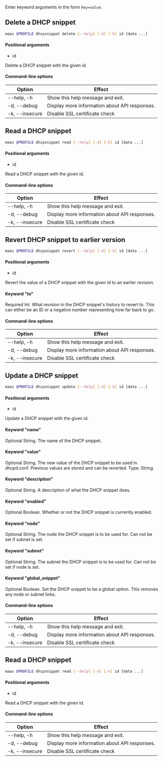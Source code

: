 Enter keyword arguments in the form `key=value`.

## Delete a DHCP snippet

```bash
maas $PROFILE dhcpsnippet delete [--help] [-d] [-k] id [data ...] 
```

#### Positional arguments
- id

Delete a DHCP snippet with the given id.

#### Command-line options
| Option | Effect |
|-----|-----|
| --help, -h | Show this help message and exit. |
| -d, --debug | Display more information about API responses. |
| -k, --insecure | Disable SSL certificate check |

## Read a DHCP snippet

```bash
maas $PROFILE dhcpsnippet read [--help] [-d] [-k] id [data ...] 
```

#### Positional arguments
- id

Read a DHCP snippet with the given id.

#### Command-line options
| Option | Effect |
|-----|-----|
| --help, -h | Show this help message and exit. |
| -d, --debug | Display more information about API responses. |
| -k, --insecure | Disable SSL certificate check |

## Revert DHCP snippet to earlier version

```bash
maas $PROFILE dhcpsnippet revert [--help] [-d] [-k] id [data ...] 
```

#### Positional arguments
- id


Revert the value of a DHCP snippet with the given id to an earlier revision.

#### Keyword "to"
Required Int.  What revision in the DHCP snippet's history to revert to.  This can either be an ID or a negative number representing how far back to go.

#### Command-line options
| Option | Effect |
|-----|-----|
| --help, -h | Show this help message and exit. |
| -d, --debug | Display more information about API responses. |
| -k, --insecure | Disable SSL certificate check |

## Update a DHCP snippet

```bash
maas $PROFILE dhcpsnippet update [--help] [-d] [-k] id [data ...] 
```

#### Positional arguments
- id


Update a DHCP snippet with the given id.

#### Keyword "name"
Optional String. The name of the DHCP snippet.

#### Keyword "value"
Optional String.  The new value of the DHCP snippet to be used in dhcpd.conf. Previous values are stored and can be reverted.
Type: String.

#### Keyword "description"
Optional String. A description of what the DHCP snippet does.

#### Keyword "enabled"
Optional Boolean. Whether or not the DHCP snippet is currently enabled.

#### Keyword "node"
Optional String. The node the DHCP snippet is to be used for. Can not be set if subnet is set.

#### Keyword "subnet"
Optional String. The subnet the DHCP snippet is to be used for. Can not be set if node is set.

#### Keyword "global_snippet"
Optional Boolean. Set the DHCP snippet to be a global option. This removes any node or subnet links.

#### Command-line options
| Option | Effect |
|-----|-----|
| --help, -h | Show this help message and exit. |
| -d, --debug | Display more information about API responses. |
| -k, --insecure | Disable SSL certificate check |

## Read a DHCP snippet

```bash
maas $PROFILE dhcpsnippet read [--help] [-d] [-k] id [data ...] 
```

#### Positional arguments
- id

Read a DHCP snippet with the given id.

#### Command-line options
| Option | Effect |
|-----|-----|
| --help, -h | Show this help message and exit. |
| -d, --debug | Display more information about API responses. |
| -k, --insecure | Disable SSL certificate check |

